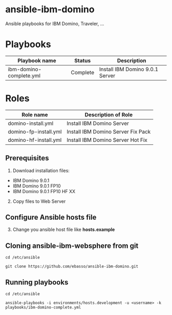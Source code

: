 # ansible-ibm-domino

Ansible playbooks for IBM Domino, Traveler, ...

# Playbooks

| Playbook name                 | Status         |           Description                                        |
|-------------------------------|----------------|--------------------------------------------------------------|
| ibm-domino-complete.yml       | Complete       | Install IBM Domino 9.0.1 Server  |

# Roles

| Role name                       |            Description of Role                                          |
|---------------------------------|-------------------------------------------------------------------------|
| domino-install.yml              | Install IBM Domino Server   |
| domino-fp-install.yml           | Install IBM Domino Server Fix Pack  |
| domino-hf-install.yml           | Install IBM Domino Server Hot Fix  |

## Prerequisites

1) Download installation files:

* IBM Domino 9.0.1
* IBM Domino 9.0.1 FP10
* IBM Domino 9.0.1 FP10 HF XX

2) Copy files to Web Server

## Configure Ansible hosts file

3) Change you ansible host file like **hosts.example**


## Cloning ansible-ibm-websphere from git

```
cd /etc/ansible

git clone https://github.com/ebasso/ansible-ibm-domino.git
```

## Running playbooks

```
cd /etc/ansible

ansible-playbooks -i environments/hosts.development -u <username> -k playbooks/ibm-domino-complete.yml
